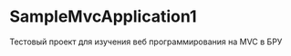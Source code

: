 SampleMvcApplication1
=====================

Тестовый проект для изучения веб программирования на MVC в БРУ
